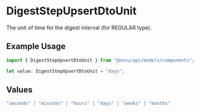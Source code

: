 # DigestStepUpsertDtoUnit

The unit of time for the digest interval (for REGULAR type).

## Example Usage

```typescript
import { DigestStepUpsertDtoUnit } from "@novu/api/models/components";

let value: DigestStepUpsertDtoUnit = "days";
```

## Values

```typescript
"seconds" | "minutes" | "hours" | "days" | "weeks" | "months"
```
